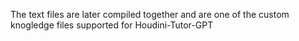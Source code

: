 The text files are later compiled together and are one of the custom knogledge files supported for Houdini-Tutor-GPT
